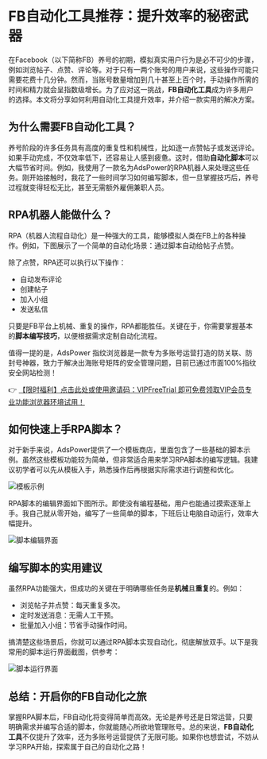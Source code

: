 # FB自动化工具推荐：提升效率的秘密武器

在Facebook（以下简称FB）养号的初期，模拟真实用户行为是必不可少的步骤，例如浏览帖子、点赞、评论等。对于只有一两个账号的用户来说，这些操作可能只需要花费十几分钟。然而，当账号数量增加到几十甚至上百个时，手动操作所需的时间和精力就会呈指数级增长。为了应对这一挑战，**FB自动化工具**成为许多用户的选择。本文将分享如何利用自动化工具提升效率，并介绍一款实用的解决方案。

## 为什么需要FB自动化工具？

养号阶段的许多任务具有高度的重复性和机械性，比如逐一点赞帖子或发送评论。如果手动完成，不仅效率低下，还容易让人感到疲惫。这时，借助**自动化脚本**可以大幅节省时间。例如，我使用了一款名为AdsPower的RPA机器人来处理这些任务。刚开始接触时，我花了一些时间学习如何编写脚本，但一旦掌握技巧后，养号过程就变得轻松无比，甚至无需额外雇佣兼职人员。

## RPA机器人能做什么？

RPA（机器人流程自动化）是一种强大的工具，能够模拟人类在FB上的各种操作。例如，下图展示了一个简单的自动化场景：通过脚本自动给帖子点赞。

除了点赞，RPA还可以执行以下操作：
- 自动发布评论
- 创建帖子
- 加入小组
- 发送私信

只要是FB平台上机械、重复的操作，RPA都能胜任。关键在于，你需要掌握基本的**脚本编写技巧**，以便根据需求定制自动化流程。

值得一提的是，AdsPower 指纹浏览器是一款专为多账号运营打造的防关联、防封号神器，致力于解决出海账号矩阵的安全管理问题，目前已通过市面100%指纹安全网站检测！

👉 [【限时福利】点击此处或使用邀请码：VIPFreeTrial 即可免费领取VIP会员专业功能浏览器环境试用！](https://bit.ly/adspower_free)

## 如何快速上手RPA脚本？

对于新手来说，AdsPower提供了一个模板商店，里面包含了一些基础的脚本示例。虽然这些模板功能较为简单，但非常适合用来学习RPA脚本的编写逻辑。我建议初学者可以先从模板入手，熟悉操作后再根据实际需求进行调整和优化。

![模板示例](https://198301.xyz/img/000513231.webp)

RPA脚本的编辑界面如下图所示。即使没有编程基础，用户也能通过摸索逐渐上手。我自己就从零开始，编写了一些简单的脚本，下班后让电脑自动运行，效率大幅提升。

![脚本编辑界面](https://198301.xyz/img/671435788.webp)

## 编写脚本的实用建议

虽然RPA功能强大，但成功的关键在于明确哪些任务是**机械**且**重复**的。例如：
- 浏览帖子并点赞：每天重复多次。
- 定时发送消息：无需人工干预。
- 批量加入小组：节省手动操作时间。

搞清楚这些场景后，你就可以通过RPA脚本实现自动化，彻底解放双手。以下是我常用的脚本运行界面截图，供参考：

![脚本运行界面](https://198301.xyz/img/242443449765.webp)

## 总结：开启你的FB自动化之旅

掌握RPA脚本后，FB自动化将变得简单而高效。无论是养号还是日常运营，只要明确需求并编写合适的脚本，你就能随心所欲地管理账号。总的来说，**FB自动化工具**不仅提升了效率，还为多账号运营提供了无限可能。如果你也想尝试，不妨从学习RPA开始，探索属于自己的自动化之路！